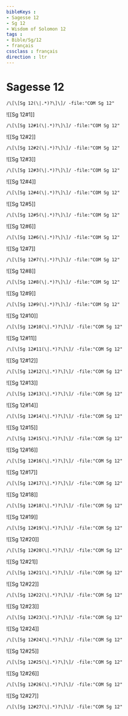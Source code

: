 ```yaml
---
bibleKeys : 
- Sagesse 12
- Sg 12
- Wisdom of Solomon 12
tags : 
- Bible/Sg/12
- français
cssclass : français
direction : ltr
---
```


# Sagesse 12

```query
/\[\[Sg 12(\|.*)?\]\]/ -file:"COM Sg 12"
```



![[Sg 12#1]]

```query
/\[\[Sg 12#1(\|.*)?\]\]/ -file:"COM Sg 12"
```

![[Sg 12#2]]

```query
/\[\[Sg 12#2(\|.*)?\]\]/ -file:"COM Sg 12"
```

![[Sg 12#3]]

```query
/\[\[Sg 12#3(\|.*)?\]\]/ -file:"COM Sg 12"
```

![[Sg 12#4]]

```query
/\[\[Sg 12#4(\|.*)?\]\]/ -file:"COM Sg 12"
```

![[Sg 12#5]]

```query
/\[\[Sg 12#5(\|.*)?\]\]/ -file:"COM Sg 12"
```

![[Sg 12#6]]

```query
/\[\[Sg 12#6(\|.*)?\]\]/ -file:"COM Sg 12"
```

![[Sg 12#7]]

```query
/\[\[Sg 12#7(\|.*)?\]\]/ -file:"COM Sg 12"
```

![[Sg 12#8]]

```query
/\[\[Sg 12#8(\|.*)?\]\]/ -file:"COM Sg 12"
```

![[Sg 12#9]]

```query
/\[\[Sg 12#9(\|.*)?\]\]/ -file:"COM Sg 12"
```

![[Sg 12#10]]

```query
/\[\[Sg 12#10(\|.*)?\]\]/ -file:"COM Sg 12"
```

![[Sg 12#11]]

```query
/\[\[Sg 12#11(\|.*)?\]\]/ -file:"COM Sg 12"
```

![[Sg 12#12]]

```query
/\[\[Sg 12#12(\|.*)?\]\]/ -file:"COM Sg 12"
```

![[Sg 12#13]]

```query
/\[\[Sg 12#13(\|.*)?\]\]/ -file:"COM Sg 12"
```

![[Sg 12#14]]

```query
/\[\[Sg 12#14(\|.*)?\]\]/ -file:"COM Sg 12"
```

![[Sg 12#15]]

```query
/\[\[Sg 12#15(\|.*)?\]\]/ -file:"COM Sg 12"
```

![[Sg 12#16]]

```query
/\[\[Sg 12#16(\|.*)?\]\]/ -file:"COM Sg 12"
```

![[Sg 12#17]]

```query
/\[\[Sg 12#17(\|.*)?\]\]/ -file:"COM Sg 12"
```

![[Sg 12#18]]

```query
/\[\[Sg 12#18(\|.*)?\]\]/ -file:"COM Sg 12"
```

![[Sg 12#19]]

```query
/\[\[Sg 12#19(\|.*)?\]\]/ -file:"COM Sg 12"
```

![[Sg 12#20]]

```query
/\[\[Sg 12#20(\|.*)?\]\]/ -file:"COM Sg 12"
```

![[Sg 12#21]]

```query
/\[\[Sg 12#21(\|.*)?\]\]/ -file:"COM Sg 12"
```

![[Sg 12#22]]

```query
/\[\[Sg 12#22(\|.*)?\]\]/ -file:"COM Sg 12"
```

![[Sg 12#23]]

```query
/\[\[Sg 12#23(\|.*)?\]\]/ -file:"COM Sg 12"
```

![[Sg 12#24]]

```query
/\[\[Sg 12#24(\|.*)?\]\]/ -file:"COM Sg 12"
```

![[Sg 12#25]]

```query
/\[\[Sg 12#25(\|.*)?\]\]/ -file:"COM Sg 12"
```

![[Sg 12#26]]

```query
/\[\[Sg 12#26(\|.*)?\]\]/ -file:"COM Sg 12"
```

![[Sg 12#27]]

```query
/\[\[Sg 12#27(\|.*)?\]\]/ -file:"COM Sg 12"
```

